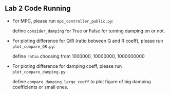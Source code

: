 ## Lab 2 Code Running

* For MPC, please run `mpc_controller_public.py`:

    define `consider_damping` for True or False for turning damping on or not.

* For ploting difference for Q/R (ratio between Q and R coeff), please run `plot_compare_QR.py`:
   
    define `ratio` choosing from 1000000, 10000000, 1000000000

* For ploting difference for damping coeff, please run `plot_compare_damping.py`:

    define `compare_damping_large_coeff` to plot figure of big damping coefficients or small ones.